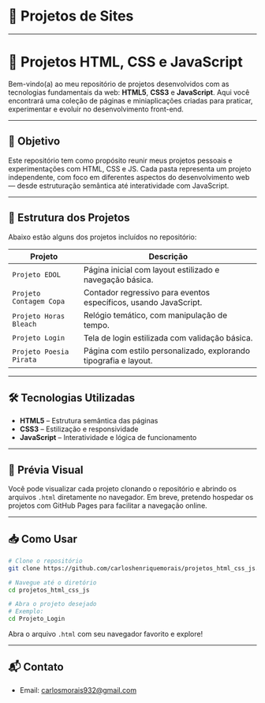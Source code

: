 # 📜 Projetos de Sites

---

# 📁 Projetos HTML, CSS e JavaScript

Bem-vindo(a) ao meu repositório de projetos desenvolvidos com as tecnologias fundamentais da web: **HTML5**, **CSS3** e **JavaScript**. Aqui você encontrará uma coleção de páginas e miniaplicações criadas para praticar, experimentar e evoluir no desenvolvimento front-end.

---

## 🚀 Objetivo

Este repositório tem como propósito reunir meus projetos pessoais e experimentações com HTML, CSS e JS. Cada pasta representa um projeto independente, com foco em diferentes aspectos do desenvolvimento web — desde estruturação semântica até interatividade com JavaScript.

---

## 📂 Estrutura dos Projetos

Abaixo estão alguns dos projetos incluídos no repositório:

| Projeto                | Descrição                                                                 |
|------------------------|---------------------------------------------------------------------------|
| `Projeto EDOL`         | Página inicial com layout estilizado e navegação básica.                  |
| `Projeto Contagem Copa`| Contador regressivo para eventos específicos, usando JavaScript.           |
| `Projeto Horas Bleach` | Relógio temático, com manipulação de tempo.           |
| `Projeto Login`        | Tela de login estilizada com validação básica.                            |
| `Projeto Poesia Pirata`| Página com estilo personalizado, explorando tipografia e layout. |

---

## 🛠️ Tecnologias Utilizadas

- **HTML5** – Estrutura semântica das páginas
- **CSS3** – Estilização e responsividade
- **JavaScript** – Interatividade e lógica de funcionamento

---

## 📸 Prévia Visual

Você pode visualizar cada projeto clonando o repositório e abrindo os arquivos `.html` diretamente no navegador. Em breve, pretendo hospedar os projetos com GitHub Pages para facilitar a navegação online.

---

## 📥 Como Usar

```bash
# Clone o repositório
git clone https://github.com/carloshenriquemorais/projetos_html_css_js.git

# Navegue até o diretório
cd projetos_html_css_js

# Abra o projeto desejado
# Exemplo:
cd Projeto_Login

```

Abra o arquivo `.html` com seu navegador favorito e explore!

---

## 📬 Contato

- Email: carlosmorais932@gmail.com
